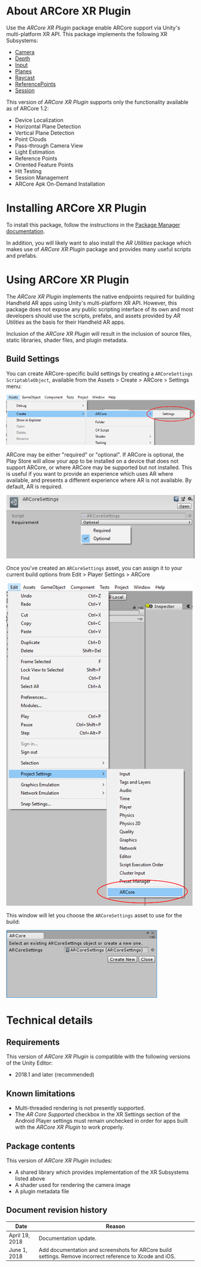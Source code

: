 # About ARCore XR Plugin

Use the *ARCore XR Plugin* package enable ARCore support via Unity's multi-platform XR API. This package implements the following XR Subsystems:

* [Camera](https://docs.unity3d.com/2018.1/Documentation/ScriptReference/Experimental.XR.XRCameraSubsystem.html)
* [Depth](https://docs.unity3d.com/2018.1/Documentation/ScriptReference/Experimental.XR.XRDepthSubsystem.html)
* [Input](https://docs.unity3d.com/2018.1/Documentation/ScriptReference/Experimental.XR.XRInputSubsystem.html)
* [Planes](https://docs.unity3d.com/2018.1/Documentation/ScriptReference/Experimental.XR.XRPlaneSubsystem.html)
* [Raycast](https://docs.unity3d.com/2018.1/Documentation/ScriptReference/Experimental.XR.XRRaycastSubsystem.html)
* [ReferencePoints](https://docs.unity3d.com/2018.1/Documentation/ScriptReference/Experimental.XR.XRReferencePointSubsystem.html)
* [Session](https://docs.unity3d.com/2018.1/Documentation/ScriptReference/Experimental.XR.XRSessionSubsystem.html)

This version of *ARCore XR Plugin* supports only the functionality available as of ARCore 1.2:

* Device Localization
* Horizontal Plane Detection
* Vertical Plane Detection
* Point Clouds
* Pass-through Camera View
* Light Estimation
* Reference Points
* Oriented Feature Points
* Hit Testing
* Session Management
* ARCore Apk On-Demand Installation

# Installing ARCore XR Plugin

To install this package, follow the instructions in the [Package Manager documentation](https://docs.unity3d.com/Packages/com.unity.package-manager-ui@latest/index.html).

In addition, you will likely want to also install the *AR Utilities* package which makes use of *ARCore XR Plugin* package and provides many useful scripts and prefabs.

# Using ARCore XR Plugin

The *ARCore XR Plugin* implements the native endpoints required for building Handheld AR apps using Unity's multi-platform XR API. However, this package does not expose any public scripting interface of its own and most developers should use the scripts, prefabs, and assets provided by *AR Utilities* as the basis for their Handheld AR apps.

Inclusion of the *ARCore XR Plugin* will result in the inclusion of source files, static libraries, shader files, and plugin metadata.

## Build Settings

You can create ARCore-specific build settings by creating a `ARCoreSettings` `ScriptableObject`, available from the Assets > Create > ARCore > Settings menu:

![alt text](images/assets_create_arcore_settings.png "Create ARCore Settings")

ARCore may be either "required" or "optional". If ARCore is optional, the Play Store will allow your app to be installed on a device that does not support ARCore, or where ARCore may be supported but not installed. This is useful if you want to provide an experience which uses AR where available, and presents a different experience where AR is not available. By default, AR is required.

![alt text](images/arcore_settings.png "ARCore Settings")

Once you've created an `ARCoreSettings` asset, you can assign it to your current build options from Edit > Player Settings > ARCore

![alt text](images/edit_playersettings_arcore.png "ARCore Player Settings")

This window will let you choose the `ARCoreSettings` asset to use for the build:

![alt text](images/arcore_build_settings_selection.png "ARCore Build Settings Selector")

# Technical details
## Requirements

This version of *ARCore XR Plugin* is compatible with the following versions of the Unity Editor:

* 2018.1 and later (recommended)

## Known limitations

* Multi-threaded rendering is not presently supported.
* The *AR Core Supported* checkbox in the XR Settings section of the Android Player settings must remain unchecked in order for apps built with the *ARCore XR Plugin* to work properly.

## Package contents

This version of *ARCore XR Plugin* includes:

* A shared library which provides implementation of the XR Subsystems listed above
* A shader used for rendering the camera image
* A plugin metadata file

## Document revision history
|Date|Reason|
|---|---|
|April 19, 2018|Documentation update.|
|June 1, 2018|Add documentation and screenshots for ARCore build settings. Remove incorrect reference to Xcode and iOS.|
